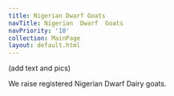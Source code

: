 ```yaml
---
title: Nigerian Dwarf Goats
navTitle: Nigerian  Dwarf  Goats
navPriority: '10'
collection: MainPage
layout: default.html
---
```

(add text and pics)

We raise registered Nigerian Dwarf Dairy goats.

###
